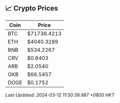 ## 📈 Crypto Prices

| Coin | Price |
| ---- | ----- |
| BTC | $71736.4213 |
| ETH | $4040.3289 |
| BNB | $534.2267 |
| CRV | $0.8403 |
| ARB | $2.0540 |
| OKB | $66.5457 |
| DOGE | $0.1752 |

_Last Updated: 2024-03-12 11:50:39.987 +0800 HKT_